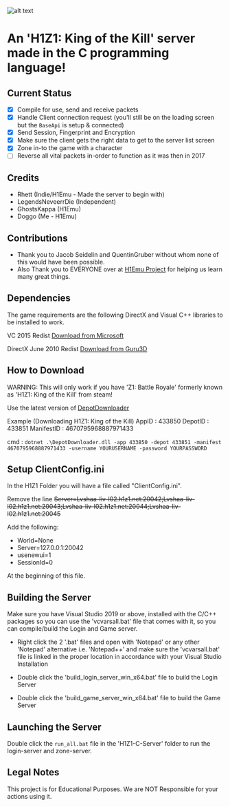 ![alt text](https://cutewallpaper.org/21/h1z1-king-of-the-kill-twitter/H1z1-King-Of-The-Kill-Wallpaper-Z1-Battle-Royale-Hd-.jpg)

# An 'H1Z1: King of the Kill' server made in the C programming language!

## Current Status
- [x] Compile for use, send and receive packets
- [x] Handle Client connection request (you'll still be on the loading screen but the `BaseApi` is setup & connected)
- [x] Send Session, Fingerprint and Encryption
- [x] Make sure the client gets the right data to get to the server list screen
- [x] Zone in-to the game with a character
- [ ] Reverse all vital packets in-order to function as it was then in 2017

## Credits
- Rhett (Indie/H1Emu - Made the server to begin with)
- LegendsNeveerrDie (Independent)
- GhostsKappa (H1Emu)
- Doggo (Me - H1Emu)

## Contributions
- Thank you to Jacob Seidelin and QuentinGruber without whom none of this would have been possible.
- Also Thank you to EVERYONE over at [H1Emu Project](https://github.com/QuentinGruber/h1z1-server) for helping us learn many great things.

## Dependencies
The game requirements are the following DirectX and Visual C++ libraries to be installed to work.

VC 2015 Redist [Download from Microsoft](https://www.microsoft.com/en-gb/download/details.aspx?id=48145)

DirectX June 2010 Redist [Download from Guru3D](https://www.guru3d.com/files-get/directx-end-user-runtimes-(june-2010),8.html)

## How to Download
WARNING: This will only work if you have 'Z1: Battle Royale' formerly known as 'H1Z1: King of the Kill' from steam!

Use the latest version of [DepotDownloader](https://github.com/SteamRE/DepotDownloader)

Example (Downloading H1Z1: King of the Kill)
AppID : 433850  DepotID : 433851   ManifestID : 4670795968887971433

cmd : `dotnet .\DepotDownloader.dll -app 433850 -depot 433851 -manifest 4670795968887971433 -username YOURUSERNAME -password YOURPASSWORD`

## Setup ClientConfig.ini
In the H1Z1 Folder you will have a file called "ClientConfig.ini".

Remove the line ~~Server=Lvshaa-liv-l02.h1z1.net:20042;Lvshaa-liv-l02.h1z1.net:20043;Lvshaa-liv-l02.h1z1.net:20044;Lvshaa-liv-l02.h1z1.net:20045~~ 

Add the following:

- World=None
- Server=127.0.0.1:20042
- usenewui=1
- SessionId=0

At the beginning of this file.

## Building the Server
Make sure you have Visual Studio 2019 or above, installed with the C/C++ packages so you can use the 'vcvarsall.bat' file that comes with it, so you can compile/build the Login and Game server.

- Right click the 2 '.bat' files and open with 'Notepad' or any other 'Notepad' alternative i.e. 'Notepad++' and make sure the 'vcvarsall.bat' file is linked in the proper location in accordance with your Visual Studio Installation

- Double click the 'build_login_server_win_x64.bat' file to build the Login Server
- Double click the 'build_game_server_win_x64.bat' file to build the Game Server

## Launching the Server
Double click the `run_all.bat` file in the 'H1Z1-C-Server' folder to run the login-server and zone-server.

## Legal Notes
This project is for Educational Purposes. We are NOT Responsible for your actions using it.
